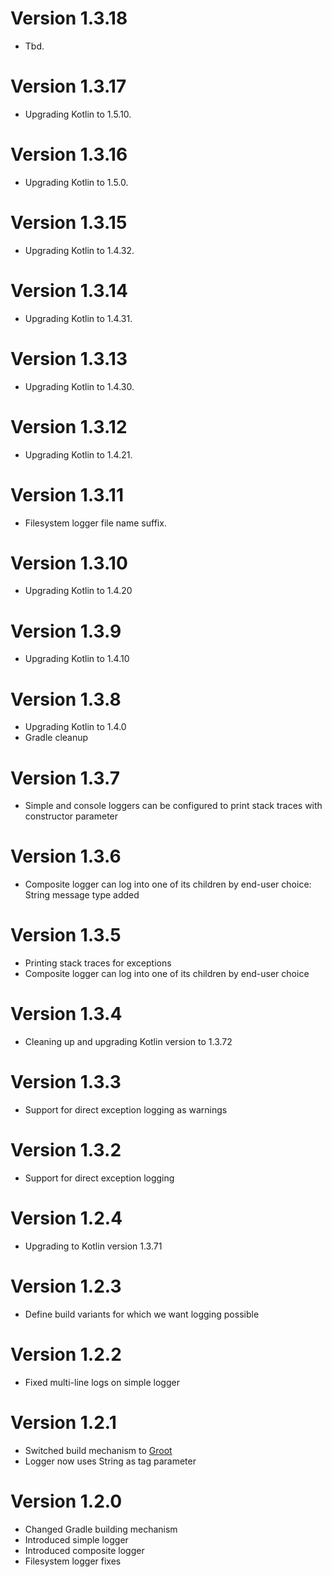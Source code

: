 # Version 1.3.18

- Tbd.

# Version 1.3.17

- Upgrading Kotlin to 1.5.10.

# Version 1.3.16

- Upgrading Kotlin to 1.5.0.

# Version 1.3.15

- Upgrading Kotlin to 1.4.32.

# Version 1.3.14

- Upgrading Kotlin to 1.4.31.

# Version 1.3.13

- Upgrading Kotlin to 1.4.30.

# Version 1.3.12

- Upgrading Kotlin to 1.4.21.

# Version 1.3.11

- Filesystem logger file name suffix.

# Version 1.3.10

- Upgrading Kotlin to 1.4.20

# Version 1.3.9

- Upgrading Kotlin to 1.4.10

# Version 1.3.8

- Upgrading Kotlin to 1.4.0
- Gradle cleanup 

# Version 1.3.7

- Simple and console loggers can be configured to print stack traces with constructor parameter

# Version 1.3.6

- Composite logger can log into one of its children by end-user choice: String message type added

# Version 1.3.5

- Printing stack traces for exceptions
- Composite logger can log into one of its children by end-user choice

# Version 1.3.4

- Cleaning up and upgrading Kotlin version to 1.3.72

# Version 1.3.3

- Support for direct exception logging as warnings

# Version 1.3.2

- Support for direct exception logging

# Version 1.2.4

- Upgrading to Kotlin version 1.3.71

# Version 1.2.3

- Define build variants for which we want logging possible

# Version 1.2.2

- Fixed multi-line logs on simple logger

# Version 1.2.1

- Switched build mechanism to [Groot](https://github.com/milos85vasic/Groot)
- Logger now uses String as tag parameter

# Version 1.2.0

- Changed Gradle building mechanism
- Introduced simple logger
- Introduced composite logger
- Filesystem logger fixes
